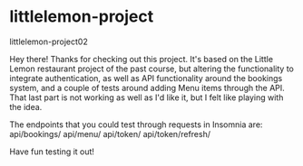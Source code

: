 # littlelemon-project
littlelemon-project02

Hey there! 
Thanks for checking out this project. It's based on the Little Lemon restaurant project of the past course, but altering the functionality to integrate authentication, as well as API functionality around the bookings system, and a couple of tests around adding Menu items through the API. That last part is not working as well as I'd like it, but I felt like playing with the idea.

The endpoints that you could test through requests in Insomnia are:
api/bookings/
api/menu/
api/token/
api/token/refresh/

Have fun testing it out!